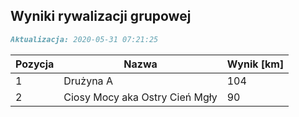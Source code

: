 ## Wyniki rywalizacji grupowej

```markdown
Aktualizacja: 2020-05-31 07:21:25
```

Pozycja | Nazwa | Wynik [km] |
------------ | -------------  | -------------
 1 |Drużyna A | 104 
 2 |Ciosy Mocy aka Ostry Cień Mgły | 90